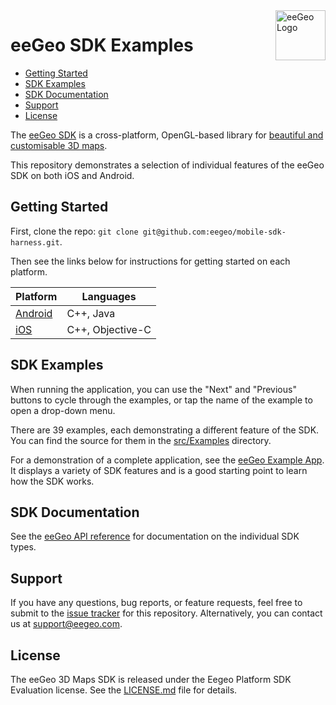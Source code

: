 <a href="http://www.eegeo.com/">
    <img src="http://cdn2.eegeo.com/wp-content/uploads/2016/03/eegeo_logo_quite_big.png" alt="eeGeo Logo" title="eegeo" align="right" height="80px" />
</a>

# eeGeo SDK Examples

* [Getting Started](#getting-started)
* [SDK Examples](#sdk-examples)
* [SDK Documentation](#sdk-documentation)
* [Support](#support)
* [License](#license)

The [eeGeo SDK](http://www.eegeo.com/developers/) is a cross-platform, OpenGL-based library for [beautiful and customisable 3D maps](http://www.eegeo.com).

This repository demonstrates a selection of individual features of the eeGeo SDK on both iOS and Android.

## Getting Started

First, clone the repo: `git clone git@github.com:eegeo/mobile-sdk-harness.git`.

Then see the links below for instructions for getting started on each platform.

Platform            | Languages
--------------------|-----------------
[Android](/android) | C++, Java
[iOS](/ios)         | C++, Objective-C

## SDK Examples

When running the application, you can use the "Next" and "Previous" buttons to cycle through the examples, or tap the name of the example to open a drop-down menu.

There are 39 examples, each demonstrating a different feature of the SDK. You can find the source for them in the [src/Examples](https://github.com/eegeo/mobile-sdk-harness/tree/master/src/Examples) directory.

For a demonstration of a complete application, see the [eeGeo Example App](https://github.com/eegeo/mobile-example-app). It displays a variety of SDK features and is a good starting point to learn how the SDK works.

## SDK Documentation

See the [eeGeo API reference](http://cdn1.eegeo.com/docs/mobile-sdk/namespaces.html) for documentation on the individual SDK types.

## Support

If you have any questions, bug reports, or feature requests, feel free to submit to the [issue tracker](https://github.com/eegeo/mobile-sdk-harness/issues) for this repository. Alternatively, you can contact us at [support@eegeo.com](mailto:support@eegeo.com).

## License

The eeGeo 3D Maps SDK is released under the Eegeo Platform SDK Evaluation license. See the [LICENSE.md](https://github.com/eegeo/mobile-sdk-harness/blob/master/LICENSE.md) file for details.